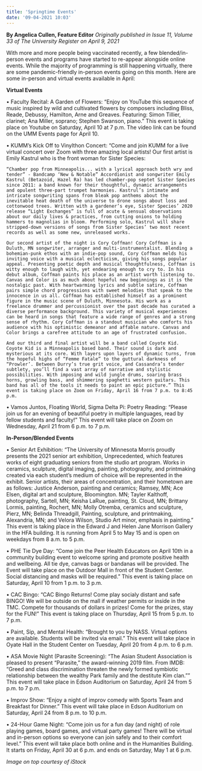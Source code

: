 ```yaml
---
title: 'Springtime Events'
date: '09-04-2021 10:03'
---
```


**By Angelica Cullen, Feature Editor** _Originally published in Issue 11, Volume 33 of The University Register on April 9, 2021_

With more and more people being vaccinated recently, a few blended/in-person events and programs have started to re-appear alongside online events. While the majority of programming is still happening virtually, there are some pandemic-friendly in-person events going on this month. Here are some in-person and virtual events available in April:

**Virtual Events**

• Faculty Recital: A Garden of Flowers: “Enjoy on YouTube this sequence of music inspired by wild and cultivated flowers by composers including Bliss, Reade, Debussy, Hamilton, Arne and Greaves. Featuring: Simon Tillier, clarinet; Ana Miller, soprano; Stephen Swanson, piano.” This event is taking place on Youtube on Saturday, April 10 at 7 p.m. The video link can be found on the UMM Events page for April 10.

• KUMM’s Kick Off to Vinylthon Concert: “Come and join KUMM for a live virtual concert over Zoom with three amazing local artists! Our first artist is Emily Kastrul who is the front woman for Sister Species:

	“Chamber pop from Minneapolis... with a lyrical approach both wry and tender” - Bandcamp ‘New & Notable” Accordionist and songwriter Emily Kastrul (Betazoid, Hazel Ra) has led chamber-pop septet Sister Species since 2011: a band known for their thoughtful, dynamic arrangements and opulent three-part trumpet harmonies. Kastrul’s intimate and intricate songwriting spans from bleak pop anthems about the inevitable heat death of the universe to drone songs about loss and cottonwood trees. Written with a gardener’s eye, Sister Species’ 2020 release “Light Exchanges” is full of acute & sensual observations about our daily lives & practices, from cutting onions to holding hammers to magnolias in bloom. Performing solo, Kastrul will share stripped-down versions of songs from Sister Species’ two most recent records as well as some new, unreleased works.
    
	Our second artist of the night is Cory Coffman! Cory Coffman is a Duluth, MN songwriter, arranger and multi-instrumentalist. Blending a bohemian-punk ethos with an indie-pop sound, Cory Coffman melds his inviting voice with a musical eclecticism, giving his songs popular appeal. Presenting poetic depth and musical thoughtfulness, Coffman is witty enough to laugh with, yet endearing enough to cry to. In his debut album, Coffman paints his place as an artist worth listening to. Canvas and Color is as much about hopeful new beginnings as it is the nostalgic past. With heartwarming lyrics and subtle satire, Coffman pairs simple chord progressions with sweet melodies that speak to the innocence in us all. Coffman has established himself as a prominent figure in the music scene of Duluth, Minnesota. His work as a freelance drummer and percussionist over the past decade has curated a diverse performance background. This variety of musical experiences can be heard in songs that feature a wide range of genres and a strong sense of rhythm. Cory Coffman is a standout musician who comforts his audience with his optimistic demeanor and affable nature. Canvas and Color brings a carefree attitude to an age of frustrated confusion.
    
	And our third and final artist will be a band called Coyote Kid. Coyote Kid is a Minneapolis based band. Their sound is dark and mysterious at its core. With layers upon layers of dynamic turns, from the hopeful highs of “Femme Fatale” to the guttural darkness of “Prowler’. Between Durry’s true grit voice, and Cassandra’s tender subtlety, you’ll find a vast array of narrative and stylistic possibilities. With imposing and wild jungle drums, soaring brass horns, growling bass, and shimmering spaghetti western guitars. This band has all of the tools it needs to paint an epic picture.” This event is taking place on Zoom on Friday, April 16 from 7 p.m. to 8:45 p.m.
    
• Vamos Juntos, Floating World, Sigma Delta Pi: Poetry Reading: “Please join us for an evening of beautiful poetry in multiple languages, read by fellow students and faculty!” This event will take place on Zoom on Wednesday, April 21 from 6 p.m. to 7 p.m.

**In-Person/Blended Events**

• Senior Art Exhibition: “The University of Minnesota Morris proudly presents the 2021 senior art exhibition, Unprecedented, which features works of eight graduating seniors from the studio art program. Works in ceramics, sculpture, digital imaging, painting, photography, and printmaking created via each student’s medium of choice will be represented in the exhibit. Senior artists, their areas of concentration, and their hometown are as follows: Justice Anderson, painting and ceramics; Ramsey, MN; Ace Elsen, digital art and sculpture, Bloomington. MN; Tayler Kalthoff, photography, Sartell, MN; Keisha LaRue, painting, St. Cloud, MN; Brittany Lormis, painting, Rochert, MN; Molly Otremba, ceramics and sculpture, Pierz, MN; Belinda Threadgill, Painting, sculpture, and printmaking, Alexandria, MN; and Velora Wilson, Studio Art minor, emphasis in painting.” This event is taking place in the Edward J and Helen Jane Morrison Gallery in the HFA building. It is running from April 5 to May 15 and is open on weekdays from 8 a.m. to 5 p.m.

• PHE Tie Dye Day: “Come join the Peer Health Educators on April 10th in a community building event to welcome spring and promote positive health and wellbeing. All tie dye, canvas bags or bandanas will be provided. The Event will take place on the Outdoor Mall in front of the Student Center. Social distancing and masks will be required.” This event is taking place on Saturday, April 10 from 1 p.m. to 3 p.m.

• CAC Bingo: “CAC Bingo Returns! Come play socialy distant and safe BINGO! We will be outside on the mall if weather permits or inside in the TMC. Compete for thousands of dollars in prizes! Come for the prizes, stay for the FUN!” This event is taking place on Thursday, April 15 from 5 p.m. to 7 p.m.

• Paint, Sip, and Mental Health: “Brought to you by NASS. Virtual options are available. Students will be invited via email.” This event will take place in Oyate Hall in the Student Center on Tuesday, April 20 from 4 p.m. to 6 p.m.

• ASA Movie Night (Parasite Screening): “The Asian Student Association is pleased to present “Parasite,” the award-winning 2019 film. From IMDB: “Greed and class discrimination threaten the newly formed symbiotic relationship between the wealthy Park family and the destitute Kim clan.”” This event will take place in Edson Auditorium on Saturday, April 24 from 5 p.m. to 7 p.m.

• Improv Show: “Enjoy a night of improv comedy with Sports Team and Breakfast for Dinner.” This event will take place in Edson Auditorium on Saturday, April 24 from 8 p.m. to 10 p.m.

• 24-Hour Game Night: “Come join us for a fun day (and night) of role playing games, board games, and virtual party games! There will be virtual and in-person options so everyone can join safely and to their comfort level.” This event will take place both online and in the Humanities Building. It starts on Friday, April 30 at 6 p.m. and ends on Saturday, May 1 at 6 p.m.

_Image on top courtesy of iStock_